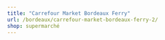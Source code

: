 ```yaml
---
title: "Carrefour Market Bordeaux Ferry"
url: /bordeaux/carrefour-market-bordeaux-ferry-2/
shop: supermarché
---
```

